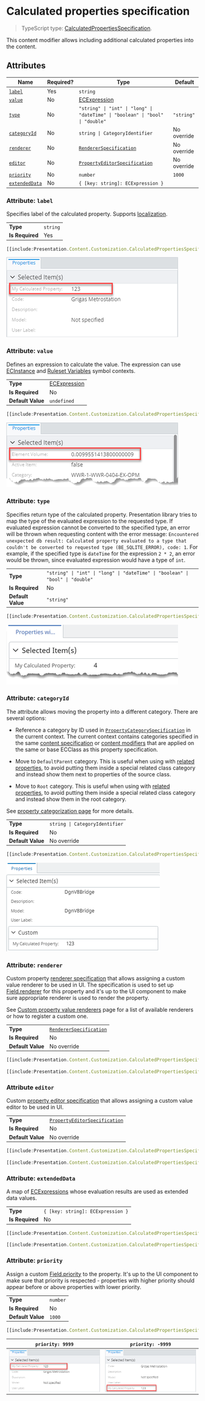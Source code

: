 # Calculated properties specification

> TypeScript type: [CalculatedPropertiesSpecification]($presentation-common).

This content modifier allows including additional calculated properties into the content.

## Attributes

| Name                                      | Required? | Type                                                                           | Default     |
| ----------------------------------------- | --------- | -----------------------------------------------------------------              | ----------- |
| [`label`](#attribute-label)               | Yes       | `string`                                                                       |             |
| [`value`](#attribute-value)               | No        | [ECExpression](../advanced/ECExpressions.md)                                   |             |
| [`type`](#attribute-type)                 | No        | `"string" \| "int" \| "long" \| "dateTime" \| "boolean" \| "bool" \| "double"` | `"string"`  |
| [`categoryId`](#attribute-categoryid)     | No        | `string \| CategoryIdentifier`                                                 | No override |
| [`renderer`](#attribute-renderer)         | No        | [`RendererSpecification`](./RendererSpecification.md)                          | No override |
| [`editor`](#attribute-editor)             | No        | [`PropertyEditorSpecification`](./PropertyEditorSpecification.md)              | No override |
| [`priority`](#attribute-priority)         | No        | `number`                                                                       | `1000`      |
| [`extendedData`](#attribute-extendeddata) | No        | `{ [key: string]: ECExpression }`                                              |             |

### Attribute: `label`

Specifies label of the calculated property. Supports [localization](../advanced/Localization.md).

|                 |          |
| --------------- | -------- |
| **Type**        | `string` |
| **Is Required** | Yes      |

```ts
[[include:Presentation.Content.Customization.CalculatedPropertiesSpecification.Label.Ruleset]]
```

![Example of using "label" attribute](./media/calculatedpropertiesspecification-with-label-attribute.png)

### Attribute: `value`

Defines an expression to calculate the value. The expression can use [ECInstance](../advanced/ECExpressions.md#ecinstance)
and [Ruleset Variables](../advanced/ECExpressions.md#ruleset-variables-user-settings) symbol contexts.

|                   |                                              |
| ----------------- | -------------------------------------------- |
| **Type**          | [ECExpression](../advanced/ECExpressions.md) |
| **Is Required**   | No                                           |
| **Default Value** | `undefined`                                  |

```ts
[[include:Presentation.Content.Customization.CalculatedPropertiesSpecification.Value.Ruleset]]
```

![Example of using "value" attribute](./media/calculatedpropertiesspecification-with-value-attribute.png)

### Attribute: `type`

Specifies return type of the calculated property. Presentation library tries to map the type of the evaluated expression to the requested type.
If evaluated expression cannot be converted to the specified type, an error will be thrown when requesting content with the error
message: `Encountered unexpected db result: Calculated property evaluated to a type that couldn't be converted to requested type (BE_SQLITE_ERROR), code: 1`. For example, if the specified type is `dateTime` for the expression `2 * 2`,
an error would be thrown, since evaluated expression would have a type of `int`.

|                   |                                                                                |
| ----------------- | ------------------------------------------------------------------------------ |
| **Type**          | `"string" \| "int" \| "long" \| "dateTime" \| "boolean" \| "bool" \| "double"` |
| **Is Required**   | No                                                                             |
| **Default Value** | `"string"`                                                                     |

```ts
[[include:Presentation.Content.Customization.CalculatedPropertiesSpecification.Type.Ruleset]]
```

![Example of using "type" attribute](./media/calculatedpropertiesspecification-with-type-attribute.png)

### Attribute: `categoryId`

The attribute allows moving the property into a different category. There are several options:

- Reference a category by ID used in [`PropertyCategorySpecification`](./PropertyCategorySpecification.md) in the current context.
  The current context contains categories specified in the same [content specification](./index.md#specifications) or
  [content modifiers](./contentModifier.md) that are applied on the same or base ECClass as this property specification.

- Move to `DefaultParent` category. This is useful when using with [related properties](./RelatedPropertiesSpecification.md), to
  avoid putting them inside a special related class category and instead show them next to properties of the source class.

- Move to `Root` category. This is useful when using with [related properties](./RelatedPropertiesSpecification.md), to
  avoid putting them inside a special related class category and instead show them in the root category.

See [property categorization page](./PropertyCategorization.md) for more details.

|                   |                                |
| ----------------- | ------------------------------ |
| **Type**          | `string \| CategoryIdentifier` |
| **Is Required**   | No                             |
| **Default Value** | No override                    |

```ts
[[include:Presentation.Content.Customization.CalculatedPropertiesSpecification.CategoryId.Ruleset]]
```

![Example of using "categoryId" attribute](./media/calculatedpropertiesspecification-with-categoryid-attribute.png)

### Attribute: `renderer`

Custom property [renderer specification](./RendererSpecification.md) that allows assigning a custom value renderer to be used in UI. The
specification is used to set up [Field.renderer]($presentation-common) for this property and it's up to the UI component to make sure
appropriate renderer is used to render the property.

See [Custom property value renderers](./PropertyValueRenderers.md) page for a list of available renderers or how to register a custom one.

|                   |                                                       |
| ----------------- | ----------------------------------------------------- |
| **Type**          | [`RendererSpecification`](./RendererSpecification.md) |
| **Is Required**   | No                                                    |
| **Default Value** | No override                                           |

```ts
[[include:Presentation.Content.Customization.CalculatedPropertiesSpecification.Renderer.Ruleset]]
```

```ts
[[include:Presentation.Content.Customization.CalculatedPropertiesSpecification.Renderer.Result]]
```

### Attribute `editor`

Custom [property editor specification](./PropertyEditorSpecification) that allows assigning a custom value editor
to be used in UI.

|                   |                                                                   |
| ----------------- | ----------------------------------------------------------------- |
| **Type**          | [`PropertyEditorSpecification`](./PropertyEditorSpecification.md) |
| **Is Required**   | No                                                                |
| **Default Value** | No override                                                       |

```ts
[[include:Presentation.Content.Customization.CalculatedPropertiesSpecification.Editor.Ruleset]]
```

```ts
[[include:Presentation.Content.Customization.CalculatedPropertiesSpecification.Editor.Result]]
```

### Attribute: `extendedData`

A map of [ECExpressions](./ECExpressions.md#rule-condition) whose evaluation results are used as extended data values.

|                 |                                   |
| --------------- | --------------------------------- |
| **Type**        | `{ [key: string]: ECExpression }` |
| **Is Required** | No                                |

```ts
[[include:Presentation.Content.Customization.CalculatedPropertiesSpecification.ExtendedData.Ruleset]]
```

```ts
[[include:Presentation.Content.Customization.CalculatedPropertiesSpecification.ExtendedData.Result]]
```

### Attribute: `priority`

Assign a custom [Field.priority]($presentation-common) to the property. It's up to the UI component to make sure that priority
is respected - properties with higher priority should appear before or above properties with lower priority.

|                   |          |
| ----------------- | -------- |
| **Type**          | `number` |
| **Is Required**   | No       |
| **Default Value** | `1000`   |

```ts
[[include:Presentation.Content.Customization.CalculatedPropertiesSpecification.Priority.Ruleset]]
```

| `priority: 9999`                                                                                                                 | `priority: -9999`                                                                                                                |
| -------------------------------------------------------------------------------------------------------------------------------- | -------------------------------------------------------------------------------------------------------------------------------- |
| ![Example of using "priority" attribute set to 9999](./media/calculatedpropertiesspecification-with-priority-attribute-high.png) | ![Example of using "priority" attribute set to -9999](./media/calculatedpropertiesspecification-with-priority-attribute-low.png) |
